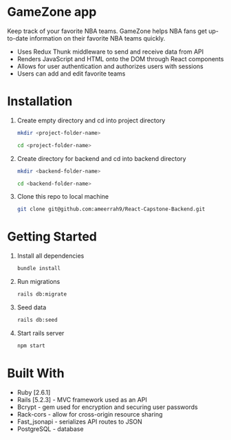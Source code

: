 # GameZone app

Keep track of your favorite NBA teams. GameZone helps NBA fans get up-to-date information on their favorite NBA teams quickly.

- Uses Redux Thunk middleware to send and receive data from API
- Renders JavaScript and HTML onto the DOM through React components
- Allows for user authentication and authorizes users with sessions
- Users can add and edit favorite teams

# Installation

1.  Create empty directory and cd into project directory
    ```bash
    mkdir <project-folder-name>
    ```
    ```bash
    cd <project-folder-name>
    ```
2.  Create directory for backend and cd into backend directory
    ```bash
    mkdir <backend-folder-name>
    ```
    ```bash
    cd <backend-folder-name>
    ```
3.  Clone this repo to local machine
    ```bash
    git clone git@github.com:ameerrah9/React-Capstone-Backend.git
    ```

# Getting Started

1. Install all dependencies
   ```bash
   bundle install
   ```
2. Run migrations
   ```bash
   rails db:migrate
   ```
3. Seed data
   ```bash
   rails db:seed
   ```
4. Start rails server
   ```bash
   npm start
   ```

# Built With

- Ruby [2.6.1]
- Rails [5.2.3] - MVC framework used as an API
- Bcrypt - gem used for encryption and securing user passwords
- Rack-cors - allow for cross-origin resource sharing
- Fast_jsonapi - serializes API routes to JSON
- PostgreSQL - database

